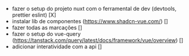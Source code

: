- fazer o setup do projeto nuxt com o ferramental de dev (devtools, prettier eslint) [X]
- instalar lib de componentes (https://www.shadcn-vue.com/) []
- fazer todas as marcações []
- fazer o setup do vue-query (https://tanstack.com/query/latest/docs/framework/vue/overview) []
- adicionar interatividade com a api []
